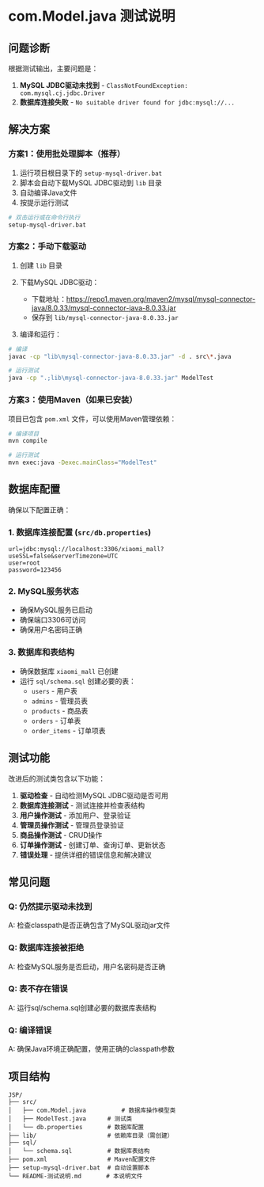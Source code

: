 # com.Model.java 测试说明

## 问题诊断

根据测试输出，主要问题是：
1. **MySQL JDBC驱动未找到** - `ClassNotFoundException: com.mysql.cj.jdbc.Driver`
2. **数据库连接失败** - `No suitable driver found for jdbc:mysql://...`

## 解决方案

### 方案1：使用批处理脚本（推荐）

1. 运行项目根目录下的 `setup-mysql-driver.bat`
2. 脚本会自动下载MySQL JDBC驱动到 `lib` 目录
3. 自动编译Java文件
4. 按提示运行测试

```bash
# 双击运行或在命令行执行
setup-mysql-driver.bat
```

### 方案2：手动下载驱动

1. 创建 `lib` 目录
2. 下载MySQL JDBC驱动：
   - 下载地址：https://repo1.maven.org/maven2/mysql/mysql-connector-java/8.0.33/mysql-connector-java-8.0.33.jar
   - 保存到 `lib/mysql-connector-java-8.0.33.jar`

3. 编译和运行：
```bash
# 编译
javac -cp "lib\mysql-connector-java-8.0.33.jar" -d . src\*.java

# 运行测试
java -cp ".;lib\mysql-connector-java-8.0.33.jar" ModelTest
```

### 方案3：使用Maven（如果已安装）

项目已包含 `pom.xml` 文件，可以使用Maven管理依赖：

```bash
# 编译项目
mvn compile

# 运行测试
mvn exec:java -Dexec.mainClass="ModelTest"
```

## 数据库配置

确保以下配置正确：

### 1. 数据库连接配置 (`src/db.properties`)
```properties
url=jdbc:mysql://localhost:3306/xiaomi_mall?useSSL=false&serverTimezone=UTC
user=root
password=123456
```

### 2. MySQL服务状态
- 确保MySQL服务已启动
- 确保端口3306可访问
- 确保用户名密码正确

### 3. 数据库和表结构
- 确保数据库 `xiaomi_mall` 已创建
- 运行 `sql/schema.sql` 创建必要的表：
  - `users` - 用户表
  - `admins` - 管理员表
  - `products` - 商品表
  - `orders` - 订单表
  - `order_items` - 订单项表

## 测试功能

改进后的测试类包含以下功能：

1. **驱动检查** - 自动检测MySQL JDBC驱动是否可用
2. **数据库连接测试** - 测试连接并检查表结构
3. **用户操作测试** - 添加用户、登录验证
4. **管理员操作测试** - 管理员登录验证
5. **商品操作测试** - CRUD操作
6. **订单操作测试** - 创建订单、查询订单、更新状态
7. **错误处理** - 提供详细的错误信息和解决建议

## 常见问题

### Q: 仍然提示驱动未找到
A: 检查classpath是否正确包含了MySQL驱动jar文件

### Q: 数据库连接被拒绝
A: 检查MySQL服务是否启动，用户名密码是否正确

### Q: 表不存在错误
A: 运行sql/schema.sql创建必要的数据库表结构

### Q: 编译错误
A: 确保Java环境正确配置，使用正确的classpath参数

## 项目结构

```
JSP/
├── src/
│   ├── com.Model.java          # 数据库操作模型类
│   ├── ModelTest.java      # 测试类
│   └── db.properties       # 数据库配置
├── lib/                    # 依赖库目录（需创建）
├── sql/
│   └── schema.sql          # 数据库表结构
├── pom.xml                 # Maven配置文件
├── setup-mysql-driver.bat  # 自动设置脚本
└── README-测试说明.md       # 本说明文件
```